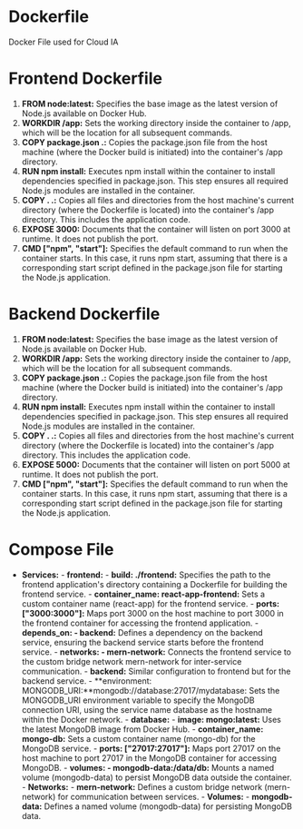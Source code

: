 # Dockerfile
Docker File used for Cloud IA 

# Frontend Dockerfile

1. **FROM node:latest:** Specifies the base image as the latest version of Node.js available on Docker Hub.
2. **WORKDIR /app:** Sets the working directory inside the container to /app, which will be the location for all subsequent commands.
3. **COPY package.json .:** Copies the package.json file from the host machine (where the Docker build is initiated) into the container's /app directory.
4. **RUN npm install:** Executes npm install within the container to install dependencies specified in package.json. This step ensures all required Node.js modules are installed in the container.
5. **COPY . .:** Copies all files and directories from the host machine's current directory (where the Dockerfile is located) into the container's /app directory. This includes the application code.
6. **EXPOSE 3000:** Documents that the container will listen on port 3000 at runtime. It does not publish the port.
7. **CMD ["npm", "start"]:** Specifies the default command to run when the container starts. In this case, it runs npm start, assuming that there is a corresponding start script defined in the package.json file for starting the Node.js application.

# Backend Dockerfile

1. **FROM node:latest:** Specifies the base image as the latest version of Node.js available on Docker Hub.
2. **WORKDIR /app:** Sets the working directory inside the container to /app, which will be the location for all subsequent commands.
3. **COPY package.json .:** Copies the package.json file from the host machine (where the Docker build is initiated) into the container's /app directory.
4. **RUN npm install:** Executes npm install within the container to install dependencies specified in package.json. This step ensures all required Node.js modules are installed in the container.
5. **COPY . .:** Copies all files and directories from the host machine's current directory (where the Dockerfile is located) into the container's /app directory. This includes the application code.
6. **EXPOSE 5000:** Documents that the container will listen on port 5000 at runtime. It does not publish the port.
7. **CMD ["npm", "start"]:** Specifies the default command to run when the container starts. In this case, it runs npm start, assuming that there is a corresponding start script defined in the package.json file for starting the Node.js application.

# Compose File

- **Services:**
        - **frontend:**
            - **build: ./frontend:** Specifies the path to the frontend application's directory containing a Dockerfile for building the frontend service.
            - **container_name: react-app-frontend:** Sets a custom container name (react-app) for the frontend service.
            - **ports: ["3000:3000"]:** Maps port 3000 on the host machine to port 3000 in the frontend container for accessing the frontend application.
            - **depends_on: - backend:** Defines a dependency on the backend service, ensuring the backend service starts before the frontend service.
            - **networks: - mern-network:** Connects the frontend service to the custom bridge network mern-network for inter-service communication.
        - **backend:** Similar configuration to frontend but for the backend service.
            - **environment: MONGODB_URI:**mongodb://database:27017/mydatabase: Sets the MONGODB_URI environment variable to specify the MongoDB connection URI, using the service name database as the hostname within the Docker network.
        - **database:**
            - **image: mongo:latest:** Uses the latest MongoDB image from Docker Hub.
            - **container_name: mongo-db:** Sets a custom container name (mongo-db) for the MongoDB service.
            - **ports: ["27017:27017"]:** Maps port 27017 on the host machine to port 27017 in the MongoDB container for accessing MongoDB.
            - **volumes: - mongodb-data:/data/db:** Mounts a named volume (mongodb-data) to persist MongoDB data outside the container.
        - **Networks:**
            - **mern-network:** Defines a custom bridge network (mern-network) for communication between services.
        - **Volumes:**
            - **mongodb-data:** Defines a named volume (mongodb-data) for persisting MongoDB data.


